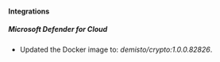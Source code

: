 #### Integrations
##### Microsoft Defender for Cloud
- Updated the Docker image to: *demisto/crypto:1.0.0.82826*.
